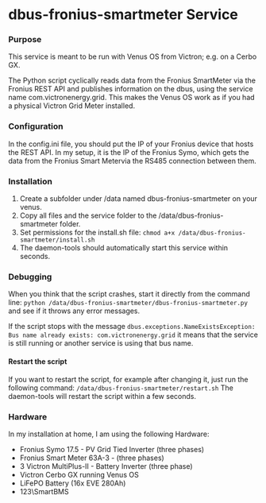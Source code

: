 # dbus-fronius-smartmeter Service

### Purpose

This service is meant to be run with Venus OS from Victron; e.g. on a Cerbo GX.

The Python script cyclically reads data from the Fronius SmartMeter via the Fronius REST API and publishes information on the dbus, using the service name com.victronenergy.grid. This makes the Venus OS work as if you had a physical Victron Grid Meter installed.

### Configuration

In the config.ini file, you should put the IP of your Fronius device that hosts the REST API. In my setup, it is the IP of the Fronius Symo, which gets the data from the Fronius Smart Metervia the RS485 connection between them.

### Installation

1. Create a subfolder under /data named dbus-fronius-smartmeter on your venus.
2. Copy all files and the service folder to the /data/dbus-fronius-smartmeter folder.
3. Set permissions for the install.sh file: `chmod a+x /data/dbus-fronius-smartmeter/install.sh`
4. The daemon-tools should automatically start this service within seconds.

### Debugging

When you think that the script crashes, start it directly from the command line:
`python /data/dbus-fronius-smartmeter/dbus-fronius-smartmeter.py`
and see if it throws any error messages.

If the script stops with the message
`dbus.exceptions.NameExistsException: Bus name already exists: com.victronenergy.grid`
it means that the service is still running or another service is using that bus name.

#### Restart the script

If you want to restart the script, for example after changing it, just run the following command:
`/data/dbus-fronius-smartmeter/restart.sh`
The daemon-tools will restart the script within a few seconds.

### Hardware

In my installation at home, I am using the following Hardware:
- Fronius Symo 17.5 - PV Grid Tied Inverter (three phases)
- Fronius Smart Meter 63A-3 - (three phases)
- 3 Victron MultiPlus-II - Battery Inverter (three phase)
- Victron Cerbo GX running Venus OS
- LiFePO Battery (16x EVE 280Ah)
- 123\SmartBMS
